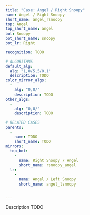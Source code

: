 ```yaml
---
title: "Case: Angel / Right Snoopy"
name: Angel / Right Snoopy
short_name: angel_rsnoopy
top: Angel
top_short_name: angel
bot: Snoopy
bot_short_name: snoopy
bot_lr: Right

recognition: TODO

# ALGORITHMS
default_alg:
  alg: "1,0/5,5/0,1"
  description: TODO
color_mirror_algs:
  -
    alg: "0,0/"
    description: TODO
other_algs:
  -
    alg: "0,0/"
    description: TODO

# RELATED CASES
parents:
  -
    name: TODO
    short_name: TODO
mirrors:
  top_bot:
    -
      name: Right Snoopy / Angel
      short_name: rsnoopy_angel
  lr:
    -
      name: Angel / Left Snoopy
      short_name: angel_lsnoopy


---
```


Description TODO


